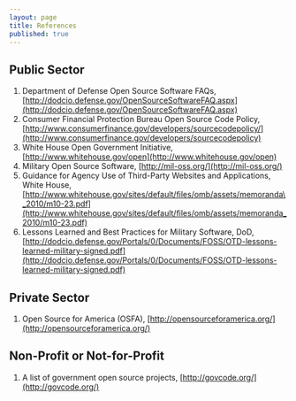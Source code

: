 ```yaml
---
layout: page
title: References
published: true
---
```


## Public Sector
1. Department of Defense Open Source Software FAQs, [http://dodcio.defense.gov/OpenSourceSoftwareFAQ.aspx](http://dodcio.defense.gov/OpenSourceSoftwareFAQ.aspx)
1. Consumer Financial Protection Bureau Open Source Code Policy,[http://www.consumerfinance.gov/developers/sourcecodepolicy/](http://www.consumerfinance.gov/developers/sourcecodepolicy)
1. White House Open Government Initiative,[http://www.whitehouse.gov/open](http://www.whitehouse.gov/open)
1. Military Open Source Software, [http://mil-oss.org/](http://mil-oss.org/)
1. Guidance for Agency Use of Third-Party Websites and Applications, White House, [http://www.whitehouse.gov/sites/default/files/omb/assets/memoranda\_2010/m10-23.pdf](http://www.whitehouse.gov/sites/default/files/omb/assets/memoranda_2010/m10-23.pdf)
1. Lessons Learned and Best Practices for Military Software, DoD, [http://dodcio.defense.gov/Portals/0/Documents/FOSS/OTD-lessons-learned-military-signed.pdf](http://dodcio.defense.gov/Portals/0/Documents/FOSS/OTD-lessons-learned-military-signed.pdf)


## Private Sector
1. Open Source for America (OSFA), [http://opensourceforamerica.org/](http://opensourceforamerica.org/)

## Non-Profit or Not-for-Profit
1. A list of government open source projects, [http://govcode.org/](http://govcode.org/)